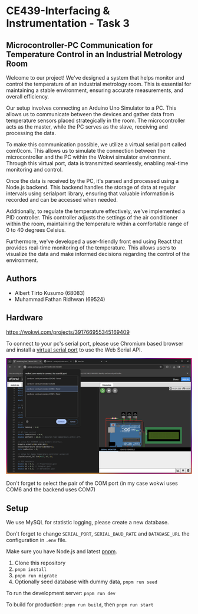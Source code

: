 # CE439-Interfacing & Instrumentation - Task 3

## Microcontroller-PC Communication for Temperature Control in an Industrial Metrology Room

Welcome to our project! We've designed a system that helps monitor and control the temperature of an industrial metrology room. This is essential for maintaining a stable environment, ensuring accurate measurements, and overall efficiency.

Our setup involves connecting an Arduino Uno Simulator to a PC. This allows us to communicate between the devices and gather data from temperature sensors placed strategically in the room. The microcontroller acts as the master, while the PC serves as the slave, receiving and processing the data.

To make this communication possible, we utilize a virtual serial port called com0com. This allows us to simulate the connection between the microcontroller and the PC within the Wokwi simulator environment. Through this virtual port, data is transmitted seamlessly, enabling real-time monitoring and control.

Once the data is received by the PC, it's parsed and processed using a Node.js backend. This backend handles the storage of data at regular intervals using serialport library, ensuring that valuable information is recorded and can be accessed when needed.

Additionally, to regulate the temperature effectively, we've implemented a PID controller. This controller adjusts the settings of the air conditioner within the room, maintaining the temperature within a comfortable range of 0 to 40 degrees Celsius.

Furthermore, we've developed a user-friendly front end using React that provides real-time monitoring of the temperature. This allows users to visualize the data and make informed decisions regarding the control of the environment.

## Authors

- Albert Tirto Kusumo (68083)
- Muhammad Fathan Ridhwan (69524)

## Hardware

https://wokwi.com/projects/391766955345169409

To connect to your pc's serial port, please use Chromium based browser and install a [virtual serial port](https://com0com.sourceforge.net/) to use the Web Serial API.

![wokwi virtual serial port](docs/image.png)

Don't forget to select the pair of the COM port (in my case wokwi uses COM6 and the backend uses COM7)

## Setup

We use MySQL for statistic logging, please create a new database.

Don't forget to change `SERIAL_PORT`, `SERIAL_BAUD_RATE` and `DATABASE_URL` the configuration in `.env` file.

Make sure you have Node.js and latest [pnpm](https://pnpm.io/installation).

1. Clone this repository
2. `pnpm install`
3. `pnpm run migrate`
4. Optionally seed database with dummy data, `pnpm run seed`

To run the development server:
`pnpm run dev`

To build for production:
`pnpm run build`, then `pnpm run start`
